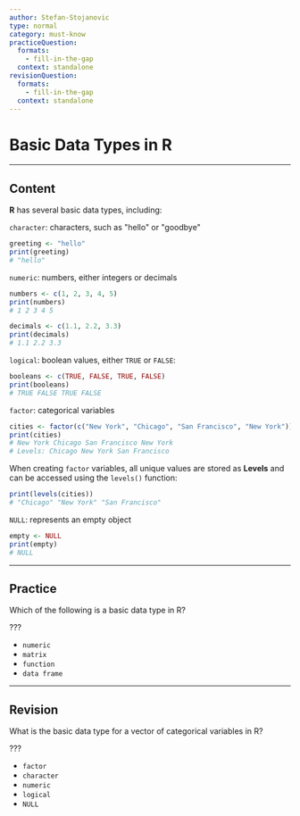 ```yaml
---
author: Stefan-Stojanovic
type: normal
category: must-know
practiceQuestion:
  formats:
    - fill-in-the-gap
  context: standalone
revisionQuestion:
  formats:
    - fill-in-the-gap
  context: standalone
---
```


# Basic Data Types in R

---

## Content

**R** has several basic data types, including:

`character`: characters, such as "hello" or "goodbye"
```r
greeting <- "hello"
print(greeting)
# "hello"
```

`numeric`: numbers, either integers or decimals

```r
numbers <- c(1, 2, 3, 4, 5)
print(numbers)
# 1 2 3 4 5

decimals <- c(1.1, 2.2, 3.3)
print(decimals)
# 1.1 2.2 3.3
```

`logical`: boolean values, either `TRUE` or `FALSE`:

```r
booleans <- c(TRUE, FALSE, TRUE, FALSE)
print(booleans)
# TRUE FALSE TRUE FALSE
```

`factor`: categorical variables
```r
cities <- factor(c("New York", "Chicago", "San Francisco", "New York"))
print(cities)
# New York Chicago San Francisco New York
# Levels: Chicago New York San Francisco
```

When creating `factor` variables, all unique values are stored as **Levels** and can be accessed using the `levels()` function:
```r
print(levels(cities))
# "Chicago" "New York" "San Francisco"
```

`NULL`: represents an empty object
```r
empty <- NULL
print(empty)
# NULL
```

---
## Practice

Which of the following is a basic data type in R?

???

- `numeric`
- `matrix`
- `function`
- `data frame`

---
## Revision

What is the basic data type for a vector of categorical variables in R?

???

- `factor`
- `character`
- `numeric`
- `logical`
- `NULL`
